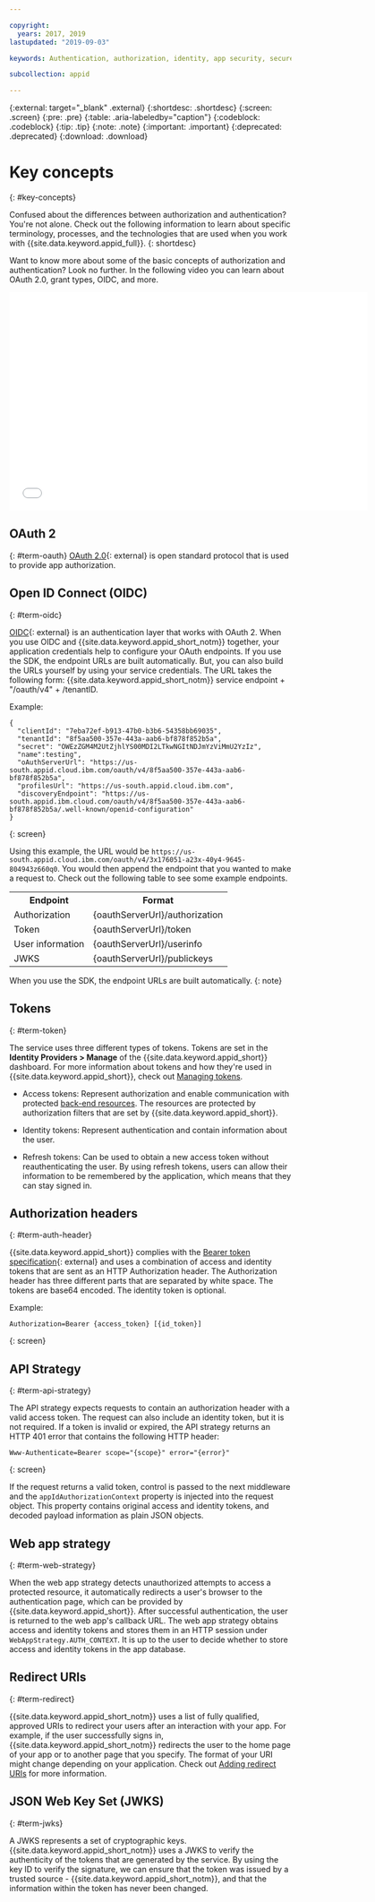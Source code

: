 ```yaml
---

copyright:
  years: 2017, 2019
lastupdated: "2019-09-03"

keywords: Authentication, authorization, identity, app security, secure, access, tokens

subcollection: appid

---
```


{:external: target="_blank" .external}
{:shortdesc: .shortdesc}
{:screen: .screen}
{:pre: .pre}
{:table: .aria-labeledby="caption"}
{:codeblock: .codeblock}
{:tip: .tip}
{:note: .note}
{:important: .important}
{:deprecated: .deprecated}
{:download: .download}

# Key concepts
{: #key-concepts}

Confused about the differences between authorization and authentication? You're not alone. Check out the following information to learn about specific terminology, processes, and the technologies that are used when you work with {{site.data.keyword.appid_full}}.
{: shortdesc}

Want to know more about some of the basic concepts of authorization and authentication? Look no further. In the following video you can learn about OAuth 2.0, grant types, OIDC, and more.

<iframe class="embed-responsive-item" id="about-appid-basics" title="About {{site.data.keyword.appid_short_notm}}" type="text/html" width="640" height="390" src="//www.youtube.com/embed/ndlk-ZhKGXM?rel=0" frameborder="0" webkitallowfullscreen mozallowfullscreen allowfullscreen> </iframe>




## OAuth 2
{: #term-oauth}
[OAuth 2.0](https://tools.ietf.org/html/rfc6749){: external} is open standard protocol that is used to provide app authorization.


## Open ID Connect (OIDC)
{: #term-oidc}

[OIDC](https://openid.net/developers/specs/){: external} is an authentication layer that works with OAuth 2. When you use OIDC and {{site.data.keyword.appid_short_notm}} together, your application credentials help to configure your OAuth endpoints. If you use the SDK, the endpoint URLs are built automatically. But, you can also build the URLs yourself by using your service credentials. The URL takes the following form: {{site.data.keyword.appid_short_notm}} service endpoint + "/oauth/v4" + /tenantID.

Example:

```
{
  "clientId": "7eba72ef-b913-47b0-b3b6-54358bb69035",
  "tenantId": "8f5aa500-357e-443a-aab6-bf878f852b5a",
  "secret": "OWEzZGM4M2UtZjhlYS00MDI2LTkwNGItNDJmYzViMmU2YzIz",
  "name":testing",
  "oAuthServerUrl": "https://us-south.appid.cloud.ibm.com/oauth/v4/8f5aa500-357e-443a-aab6-bf878f852b5a",
  "profilesUrl": "https://us-south.appid.cloud.ibm.com",
  "discoveryEndpoint": "https://us-south.appid.ibm.cloud.com/oauth/v4/8f5aa500-357e-443a-aab6-bf878f852b5a/.well-known/openid-configuration"
}
```
{: screen}

Using this example, the URL would be `https://us-south.appid.cloud.ibm.com/oauth/v4/3x176051-a23x-40y4-9645-804943z660q0`. You would then append the endpoint that you wanted to make a request to. Check out the following table to see some example endpoints.

<table>
  <tr>
    <th>Endpoint</th>
    <th>Format</th>
  </tr>
  <tr>
    <td>Authorization</td>
    <td>{oauthServerUrl}/authorization</td>
  </tr>
  <tr>
    <td>Token</td>
    <td>{oauthServerUrl}/token</td>
  </tr>
  <tr>
    <td>User information</td>
    <td>{oauthServerUrl}/userinfo</td>
  </tr>
  <tr>
    <td>JWKS</td>
    <td>{oauthServerUrl}/publickeys</td>
  </tr>
</table>

When you use the SDK, the endpoint URLs are built automatically.
{: note}

## Tokens
{: #term-token}

The service uses three different types of tokens. Tokens are set in the **Identity Providers > Manage** of the {{site.data.keyword.appid_short}} dashboard. For more information about tokens and how they're used in {{site.data.keyword.appid_short}}, check out [Managing tokens](/docs/services/appid?topic=appid-tokens).

* Access tokens: Represent authorization and enable communication with protected [back-end resources](/docs/services/appid?topic=appid-backend). The resources are protected by authorization filters that are set by {{site.data.keyword.appid_short}}.

* Identity tokens: Represent authentication and contain information about the user.

* Refresh tokens: Can be used to obtain a new access token without reauthenticating the user. By using refresh tokens, users can allow their information to be remembered by the application, which means that they can stay signed in. 

## Authorization headers
{: #term-auth-header}

{{site.data.keyword.appid_short}} complies with the [Bearer token specification](https://tools.ietf.org/html/rfc6750){: external} and uses a combination of access and identity tokens that are sent as an HTTP Authorization header. The Authorization header has three different parts that are separated by white space. The tokens are base64 encoded. The identity token is optional.

Example:

```
Authorization=Bearer {access_token} [{id_token}]
```
{: screen}


## API Strategy
{: #term-api-strategy}

The API strategy expects requests to contain an authorization header with a valid access token. The request can also include an identity token, but it is not required. If a token is invalid or expired, the API strategy returns an HTTP 401 error that contains the following HTTP header:
```
Www-Authenticate=Bearer scope="{scope}" error="{error}"
```
{: screen}

If the request returns a valid token, control is passed to the next middleware and the `appIdAuthorizationContext` property is injected into the request object. This property contains original access and identity tokens, and decoded payload information as plain JSON objects.

## Web app strategy
{: #term-web-strategy}

When the web app strategy detects unauthorized attempts to access a protected resource, it automatically redirects a user's browser to the authentication page, which can be provided by {{site.data.keyword.appid_short}}. After successful authentication, the user is returned to the web app's callback URL. The web app strategy obtains access and identity tokens and stores them in an HTTP session under `WebAppStrategy.AUTH_CONTEXT`. It is up to the user to decide whether to store access and identity tokens in the app database.


## Redirect URIs
{: #term-redirect}

{{site.data.keyword.appid_short_notm}} uses a list of fully qualified, approved URIs to redirect your users after an interaction with your app. For example, if the user successfully signs in, {{site.data.keyword.appid_short_notm}} redirects the user to the home page of your app or to another page that you specify. The format of your URI might change depending on your application. Check out [Adding redirect URIs](/docs/services/appid?topic=appid-managing-idp#add-redirect-uri) for more information.


## JSON Web Key Set (JWKS)
{: #term-jwks}

A JWKS represents a set of cryptographic keys. {{site.data.keyword.appid_short_notm}} uses a JWKS to verify the authenticity of the tokens that are generated by the service. By using the key ID to verify the signature, we can ensure that the token was issued by a trusted source - {{site.data.keyword.appid_short_notm}}, and that the information within the token has never been changed.


